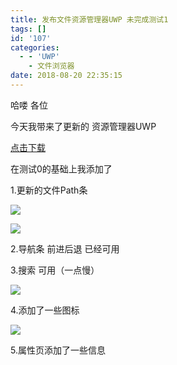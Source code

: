 ```yaml
---
title: 发布文件资源管理器UWP 未完成测试1
tags: []
id: '107'
categories:
  - - 'UWP'
    - 文件浏览器
date: 2018-08-20 22:35:15
---
```


哈喽 各位

今天我带来了更新的 资源管理器UWP 

[点击下载](https://1drv.ws/u/s!AuJGwXeVs2O9mIBHulIgxN_is2l9AA)

在测试0的基础上我添加了

1.更新的文件Path条 

![](https://idevlab.cn/wordpress/wp-content/uploads/2018/08/1.png)

![](https://idevlab.cn/wordpress/wp-content/uploads/2018/08/2.png)

2.导航条 前进后退 已经可用

3.搜索 可用（一点慢）

![](https://idevlab.cn/wordpress/wp-content/uploads/2018/08/3.png)

4.添加了一些图标

![](https://idevlab.cn/wordpress/wp-content/uploads/2018/08/4.png)

5.属性页添加了一些信息